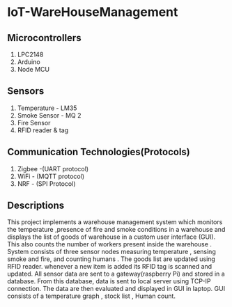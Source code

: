 # IoT-WareHouseManagement

## Microcontrollers
1. LPC2148
2. Arduino
3. Node MCU

## Sensors

1. Temperature - LM35
2. Smoke Sensor - MQ 2
3. Fire Sensor
4. RFID reader & tag 

## Communication Technologies(Protocols)

1. Zigbee -(UART protocol)
2. WiFi -  (MQTT protocol)
3. NRF  -  (SPI Protocol) 

## Descriptions
This project implements a warehouse management system which monitors the temperature ,presence of fire and smoke conditions in a warehouse and displays the list of goods of warehouse in a custom user interface (GUI). This also counts the number of workers present inside the warehouse .  System consists of three sensor nodes measuring temperature , sensing smoke  and fire, and counting humans . The goods list are updated using RFID reader. whenever a new item is added its RFID tag is scanned and updated. All sensor data are sent to a gateway(raspberry Pi) and stored in a database. From this database, data is sent to local server using TCP-IP connection. The data are then evaluated and displayed in GUI in laptop. GUI consists of a temperature graph , stock list , Human count.
